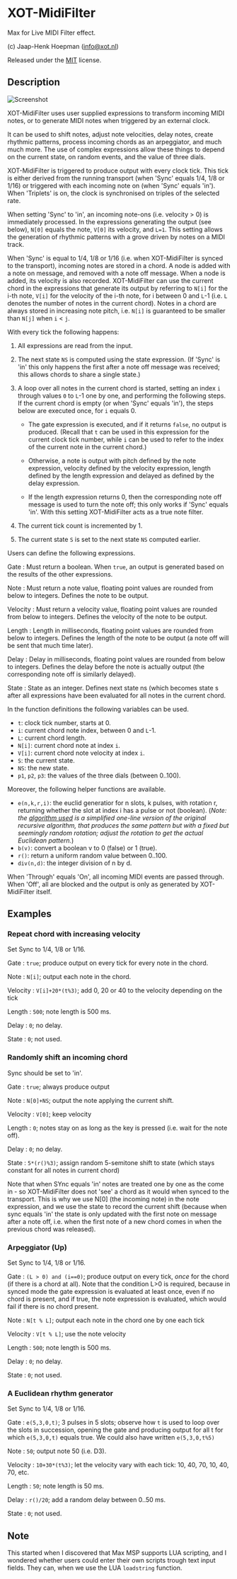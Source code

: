 # XOT-MidiFilter

Max for Live MIDI Filter effect.

(c) Jaap-Henk Hoepman (info@xot.nl)

Released under the [MIT](https://opensource.org/licenses/MIT) license. 

## Description

![Screenshot](Screenshot.png "Screenshot")


XOT-MidiFilter uses user supplied expressions to transform incoming MIDI notes, or to generate MIDI notes when triggered by an external clock. 

It can be used to shift notes, adjust note velocities, delay notes, create rhythmic patterns, process incoming chords as an arpeggiator, and much much more. The use of complex expressions allow these things to depend on the current state, on random events, and the value of three dials.

XOT-MidiFilter is triggered to produce output with every clock tick. This tick is either derived from the running transport (when 'Sync' equals 1/4, 1/8 or 1/16) or triggered with each incoming note on (when 'Sync' equals 'in'). When 'Triplets' is on, the clock is synchronised on triples of the selected rate. 


When setting 'Sync' to 'in', an incoming note-ons (i.e. velocity > 0) is immediately processed. In the expressions generating the output (see below), `N[0]` equals the note, `V[0]` its velocity, and `L=1`. This setting allows the generation of rhythmic patterns with a grove driven by notes on a MIDI track. 

When 'Sync' is equal to 1/4, 1/8 or 1/16 (i.e. when XOT-MidiFilter is synced to the transport), incoming notes are stored in a chord. A node is added with a note on message, and removed with a note off message. When a node is added, its velocity is also recorded. XOT-MidiFilter can use the current chord in the expressions that generate its output by referring to `N[i]` for the i-th note, `V[i]` for the velocity of the i-th note, for i between 0 and `L`-1 (i.e. `L` denotes the number of notes in the current chord). Notes in a chord are always stored in increasing note pitch, i.e. `N[i]` is guaranteed to be smaller than `N[j]` when `i` < `j`.

With every tick the following happens:

1. All expressions are read from the input.
2. The next state `NS` is computed using the state expression. (If 'Sync' is 'in' this only happens the first after a note off message was received; this allows chords to share a single state.)
3. A loop over all notes in the current chord is started, setting an index
   `i` through values `0` to `L`-1 one by one, and performing the following steps. If the current chord is empty (or when 'Sync' equals 'in'), the steps below are executed once, for `i` equals 0.
   
   - The gate expression is executed, and if it returns `false`, no output is produced. (Recall that `t` can be used in this expression for the current clock tick number, while `i` can be used to refer to the index of the current note in the current chord.)
   
   - Otherwise, a note is output with pitch defined by the note expression, velocity defined by the velocity expression, length defined by the length expression and delayed as defined by the delay expression.
   
   - If the length expression returns 0, then the corresponding note off message is used to turn the note off; this only works if 'Sync' equals 'in'. With this setting XOT-MidiFilter acts as a true note filter.
   
4. The current tick count is incremented by 1.
5. The current state `S` is set to the next state `NS` computed earlier.

Users can define the following expressions.

Gate
: Must return a boolean. When `true`, an output is generated based on the results of the other expressions. 

Note
: Must return a note value, floating point values are rounded from below to integers. Defines the note to be output.

Velocity
: Must return a velocity value, floating point values are rounded from below to integers. Defines the velocity of the note to be output.

Length
: Length in milliseconds, floating point values are rounded from below to integers. Defines the length of the note to be output (a note off will be sent that much time later).

Delay
: Delay in milliseconds, floating point values are rounded from below to integers. Defines the delay before the note is actually output (the corresponding note off is similarly delayed).

State
: State as an integer. Defines next state ns (which becomes state s after all expressions have been evaluated for all notes in the current chord.


In the function definitions the following variables can be used.

- `t`: clock tick number, starts at 0.
- `i`: current chord note index, between 0 and `L`-1.
- `L`: current chord length.
- `N[i]`: current chord note at index `i`.
- `V[i]`: current chord note velocity at index `i`.
- `S`: the current state.
- `NS`: the new state.
- `p1`, `p2`, `p3`: the values of the three dials (between 0..100).

Moreover, the following helper functions are available.

- `e(n,k,r,i)`: the euclid generatior for n slots, k pulses, with rotation r, returning whether the slot at index i has a pulse or not (boolean). (*Note: the [algorithm used](https://paulbatchelor.github.io/sndkit/euclid/) is a simplified one-line version of the original recursive algorithm, that produces the same pattern but with a fixed but seemingly random rotation; adjust the rotation to get the actual Euclidean pattern.*) 
- `b(v)`: convert a boolean v to 0 (false) or 1 (true).
- `r()`: return a uniform random value between 0..100.
- `div(n,d)`: the integer division of n by d.

When 'Through' equals 'On', all incoming MIDI events are passed through. When 'Off', all are blocked and the output is only as generated by XOT-MidiFilter itself.

## Examples

### Repeat chord with increasing velocity

Set Sync to 1/4, 1/8 or 1/16.

Gate
: `true`; produce output on every tick for every note in the chord.

Note
: `N[i]`; output each note in the chord.

Velocity
: `V[i]+20*(t%3)`; add 0, 20 or 40 to the velocity depending on the tick

Length
: `500`; note length is 500 ms.

Delay
: `0`; no delay.

State
: `0`; not used.


### Randomly shift an incoming chord

Sync should be set to 'in'. 

Gate
: `true`; always produce output

Note
: `N[0]+NS`; output the note applying the current shift. 

Velocity
: `V[0]`; keep velocity

Length
: `0`; notes stay on as long as the key is pressed (i.e. wait for the note off).

Delay
: `0`; no delay.

State
: `5*(r()%3)`; assign random 5-semitone shift to state (which stays constant for all notes in current chord)

Note that when SYnc equals 'in' notes are treated one by one as the come in - so XOT-MidiFilter does not 'see' a chord as it would when synced to the transport. This is why we use N[0] (the incoming note) in the note expression, and we use the state to record the current shift (because when sync equals 'in' the state is only updated with the first note on message after a note off, i.e. when the first note of a new chord comes in when the previous chord was released).

### Arpeggiator (Up)

Set Sync to 1/4, 1/8 or 1/16.

Gate
: `(L > 0) and (i==0)`; produce output on every tick, *once* for the chord (if there is a chord at all). Note that the condition L>0 is required, because in synced mode the gate expression is evaluated at least once, even if no chord is present, and if true, the note expression is evaluated, which would fail if there is no chord present. 

Note
: `N[t % L]`; output each note in the chord one by one each tick

Velocity
: `V[t % L]`; use the note velocity

Length
: `500`; note length is 500 ms.

Delay
: `0`; no delay.

State
: `0`; not used.

### A Euclidean rhythm generator

Set Sync to 1/4, 1/8 or 1/16.

Gate
: `e(5,3,0,t)`; 3 pulses in 5 slots; observe how `t` is used to loop over the slots in succession, opening the gate and producing output for all t for which `e(5,3,0,t)` equals true. We could also have written `e(5,3,0,t%5)`

Note
: `50`; output note 50 (i.e. D3).

Velocity
: `10+30*(t%3)`; let the velocity vary with each tick: 10, 40, 70, 10, 40, 70, etc.

Length
: `50`; note length is 50 ms.

Delay
: `r()/20`; add a random delay between 0..50 ms.

State
: `0`; not used.

## Note

This started when I discovered that Max MSP supports LUA scripting, and I wondered whether users could enter their own scripts trough text input fields. They can, when we use the LUA `loadstring` function.
